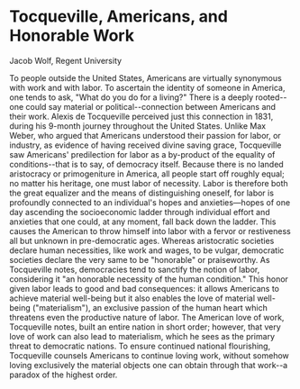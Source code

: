 # Tocqueville, Americans, and Honorable Work

Jacob Wolf, Regent University

To people outside the United States, Americans are virtually synonymous with
work and with labor. To ascertain the identity of someone in America, one
tends to ask, "What do you do for a living?"  There is a deeply rooted--one
could say material or political--connection between Americans and their work.
Alexis de Tocqueville perceived just this connection in 1831, during his
9-month journey throughout the United States.
Unlike Max Weber, who argued that Americans understood their passion for
labor, or industry, as evidence of having received divine saving grace,
Tocqueville saw Americans' predilection for labor as a
by-product of the equality of conditions--that is to say, of democracy itself.
Because there is no landed aristocracy or primogeniture in America, all people
start off roughly equal; no matter his heritage, one must labor of necessity.
Labor is therefore both the great equalizer and the means of distinguishing
oneself, for labor is profoundly connected to an individual's hopes and
anxieties—hopes of one day ascending the socioeconomic ladder through
individual effort and anxieties that one could, at any moment, fall back down
the ladder. This causes the American to throw himself into labor with a fervor
or restiveness all but unknown in pre-democratic ages. Whereas aristocratic
societies declare human necessities, like work and wages, to be vulgar,
democratic societies declare the very same to be "honorable" or praiseworthy.
As Tocqueville notes, democracies tend to sanctify the notion of labor,
considering it "an honorable necessity of the human condition." This honor
given labor leads to good and bad consequences: it allows Americans to achieve
material well-being but it also enables the love of material well-being
("materialism"), an exclusive passion of the human heart which threatens even
the productive nature of labor. The American love of work, Tocqueville notes,
built an entire nation in short order; however, that very love of work can also
lead to materialism, which he sees as the primary threat to democratic nations.
To ensure continued national flourishing, Tocqueville counsels Americans to
continue loving work, without somehow loving exclusively the material objects
one can obtain through that work--a paradox of the highest order.

